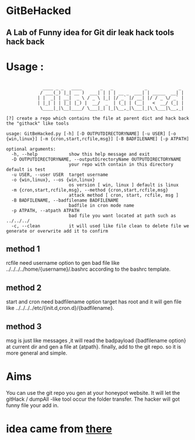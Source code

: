 # GitBeHacked

## A Lab of Funny idea for Git dir leak hack tools hack back


# Usage :

```

              ____ _ _   ____       _   _            _            _ 
             / ___(_) |_| __ )  ___| | | | __ _  ___| | _____  __| |
            | |  _| | __|  _ \ / _ \ |_| |/ _` |/ __| |/ / _ \/ _` |
            | |_| | | |_| |_) |  __/  _  | (_| | (__|   <  __/ (_| |
             \____|_|\__|____/ \___|_| |_|\__,_|\___|_|\_\___|\__,_|
                                                                        
[?] create a repo which contains the file at parent dict and hack back the "githack" like tools
                                                                        
usage: GitBeHacked.py [-h] [-D OUTPUTDIRECTORYNAME] [-u USER] [-o {win,linux}] [-m {cron,start,rcfile,msg}] [-B BADFILENAME] [-p ATPATH]

optional arguments:
  -h, --help            show this help message and exit
  -D OUTPUTDIRECTORYNAME, --outputDirectoryName OUTPUTDIRECTORYNAME
                        your repo with contain in this directory default is test
  -u USER, --user USER  target username
  -o {win,linux}, --os {win,linux}
                        os version [ win, linux ] default is linux
  -m {cron,start,rcfile,msg}, --method {cron,start,rcfile,msg}
                        attack method [ cron, start, rcfile, msg ]
  -B BADFILENAME, --badfilename BADFILENAME
                        badfile in cron mode name
  -p ATPATH, --atpath ATPATH
                        bad file you want located at path such as ../../../
  -c, --clean           it will used like file clean to delete file we generate or overwrite add it to confirm

```

## method 1
rcfile need username option to gen bad file like ../../../../home/{username}/.bashrc according to the bashrc template.

## method 2
start and cron need badfilename option target has root and it will gen file like ../../../../etc/{init.d,cron.d}/{badfilename}.

## method 3
msg is just like messages ,it will read the badpayload {badfilename option} at current dir and gen a file at {atpath}.
finally, add to the git repo. so it is more general and simple.

# Aims
You can use the git repo you gen at your honeypot website.
It will let the gitHack / dumpAll -like tool occur the folder transfer.
The hacker will got funny file your add in.

# idea came from [there](https://twitter.com/drivertomtt/status/1422806890254200835?s=19)
